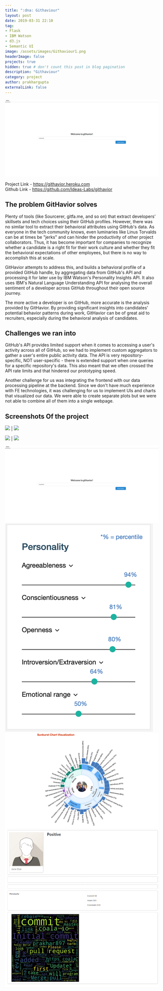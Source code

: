 ```yaml
---
title: ":dna: Githaviour"
layout: post
date: 2019-03-31 22:10
tag:
- Flask
- IBM Watson
- d3.js
- Semantic UI
image: /assets/images/Githaviour1.png
headerImage: false
projects: true
hidden: true # don't count this post in blog pagination
description: "Githaviour"
category: project
author: prakhargupta
externalLink: false
---
```


![Screenshot](/assets/images/Githaviour1.png)

Project Link - https://githavior.heroku.com  
Github Link - https://github.com/Ideas-Labs/githavior

## The problem GitHavior solves

Plenty of tools (like Sourcerer, gitfa.me, and so on) that extract developers' skillsets and tech choices using their GitHub profiles. However, there was no similar tool to extract their behavioral attributes using GitHub's data. As everyone in the tech community knows, even luminaries like Linus Torvalds can be at times be "jerks" and can hinder the productivity of other project collaborators. Thus, it has become important for companies to recognize whether a candidate is a right fit for their work culture and whether they fit the behavioral expectations of other employees, but there is no way to accomplish this at scale.

GitHavior attempts to address this, and builds a behavioral profile of a provided GitHub handle, by aggregating data from GitHub's API and processing it for later use by IBM Watson's Personality Insights API. It also uses IBM's Natural Language Understanding API for analysing the overall sentiment of a developer across GitHub throughout their open source journey.

The more active a developer is on GitHub, more accurate is the analysis provided by GitHavior. By providing significant insights into candidates' potential behavior patterns during work, GitHavior can be of great aid to recruiters, especially during the behavioral analysis of candidates.

## Challenges we ran into

GitHub's API provides limited support when it comes to accessing a user's activity across all of GitHub, so we had to implement custom aggregators to gather a user's entire public activity data. The API is very repository-specific, NOT user-specific - there is extended support when one queries for a specific repository's data. This also meant that we often crossed the API rate limits and that hindered our prototyping speed.

Another challenge for us was integrating the frontend with our data processing pipeline at the backend. Since we don't have much experience with FE technologies, it was challenging for us to implement UIs and charts that visualized our data. We were able to create separate plots but we were not able to combine all of them into a single webpage.

## Screenshots Of the project

![](https://prakhar897.github.io/assets/images/Githaviour1.png) | ![](https://prakhar897.github.io/assets/images/Githaviour2.png)

![](https://prakhar897.github.io/assets/images/Githaviour3.png) | ![](https://prakhar897.github.io/assets/images/Githaviour4.png)


![Screenshot](/assets/images/Githaviour1.png)
![Screenshot](/assets/images/Githaviour2.png)
![Screenshot](/assets/images/Githaviour3.png)
![Screenshot](/assets/images/Githaviour4.png)
